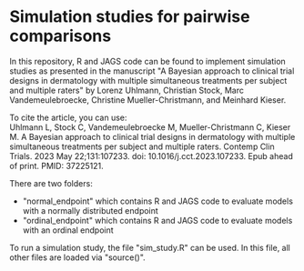 # Simulation studies for pairwise comparisons

In this repository, R and JAGS code can be found to implement simulation studies as presented in the manuscript "A Bayesian approach to  clinical trial designs in dermatology with multiple simultaneous treatments per subject and multiple raters" by Lorenz Uhlmann, Christian Stock,
Marc Vandemeulebroecke, Christine Mueller-Christmann, and Meinhard Kieser.

To cite the article, you can use:  
Uhlmann L, Stock C, Vandemeulebroecke M, Mueller-Christmann C, Kieser M. A Bayesian approach to clinical trial designs in dermatology with multiple simultaneous treatments per subject and multiple raters. Contemp Clin Trials. 2023 May 22;131:107233. doi: 10.1016/j.cct.2023.107233. Epub ahead of print. PMID: 37225121.

There are two folders:
- "normal_endpoint" which contains R and JAGS code to evaluate models with a normally distributed endpoint
- "ordinal_endpoint" which contains R and JAGS code to evaluate models with an ordinal endpoint

To run a simulation study, the file "sim_study.R" can be used. In this file, all other files are loaded via "source()".